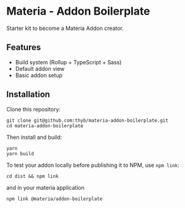 # Materia - Addon Boilerplate

Starter kit to become a Materia Addon creator.

## Features

- Build system (Rollup + TypeScript + Sass)
- Default addon view
- Basic addon setup

## Installation

Clone this repository:

```
git clone git@github.com:thyb/materia-addon-boilerplate.git
cd materia-addon-boilerplate
```

Then install and build:

```
yarn
yarn build
```

To test your addon locally before publishing it to NPM, use `npm link`:

```
cd dist && npm link
```

and in your materia application

```
npm link @materia/addon-boilerplate
```
